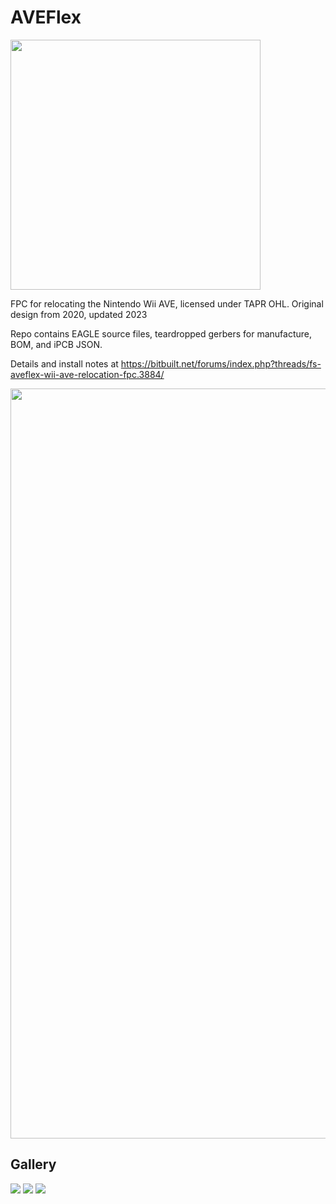 # AVEFlex

<img src="https://raw.githubusercontent.com/mackieks/AVEFlex/main/images/gerber.png" width=400>

FPC for relocating the Nintendo Wii AVE, licensed under TAPR OHL. Original design from 2020, updated 2023

Repo contains EAGLE source files, teardropped gerbers for manufacture, BOM, and iPCB JSON.

Details and install notes at https://bitbuilt.net/forums/index.php?threads/fs-aveflex-wii-ave-relocation-fpc.3884/

<img src="https://raw.githubusercontent.com/mackieks/AVEFlex/main/images/schematic.png" width=1200>

## Gallery

<img src="https://github.com/mackieks/AVEFlex/blob/main/images/IMG_20201007_172741edit.jpg?raw=true">

<img src="https://github.com/mackieks/AVEFlex/blob/main/images/IMG_20201007_180139~2.jpg?raw=true">

<img src="https://github.com/mackieks/AVEFlex/blob/main/images/preomega.jpg?raw=true">




